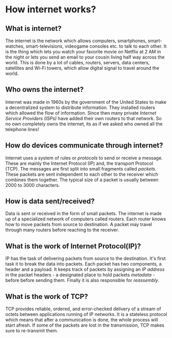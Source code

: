 # How internet works?



## What is internet?

The internet is the network which allows computers, smartphones, smart-watches, smart-televisions, videogame consoles etc. to talk to each other. 
It is the thing which lets you watch your favorite movie on Netflix at 2 AM in the night or lets you send an email to your cousin living half way across the world. 
This is done by a lot of cables, routers, servers, data centers, satellites and Wi-Fi towers, which allow digital signal to travel around the world.



## Who owns the internet?

Internet was made in 1960s by the government of the United States to make a decentralized system to distribute information. 
They installed routers which allowed the flow of information. Since then many private _Internet Service Providers (ISPs)_ have added  their own routers to that network. 
So no own completely owns the internet, its as if we asked who owned all the telephone lines!



## How do devices communicate through internet?

Internet uses a system of rules or _protocols_ to send or receive a message. 
These are mainly the Internet Protocol (IP) and, the transport Protocol (TCP). The messages are first split into small fragments called _packets_. 
These packets are sent independent to each other to the receiver which combines them together. The typical size of a packet is usually between 2000 to 3000 characters.



## How is data sent/received?

Data is sent or received in the form of small packets. The internet is made up of a specialized network of computers called routers. 
Each router knows how to move packets from source to destination. A packet may travel through many routers before reaching to the receiver.



## What is the work of Internet Protocol(IP)?

IP has the task of delivering packets from source to the destination. It's first task it to break the data into packets. Each packet has two components, a header and a payload. 
It keeps track of packets by assigning an _IP address_ in the packet headers - a designated place to hold packets _metadata_ - before before sending them.
Finally it is also responsible for _reassembly_.



## What is the work of TCP?

TCP provides reliable, ordered, and error-checked delivery of a stream of octets between applications running of IP networks. 
It is a stateless protocol which means that after a communication is done, the whole process will start afresh. 
If some of the packets are lost in the transmission, TCP makes sure to re-transmit them.


